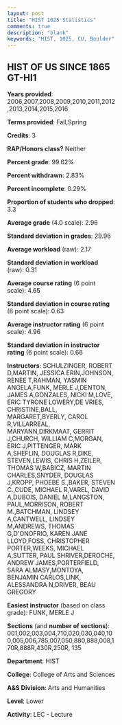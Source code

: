 ```yaml
---
layout: post
title: "HIST 1025 Statistics"
comments: true
description: "blank"
keywords: "HIST, 1025, CU, Boulder"
--- 
```

<head>
<script src="https://ajax.googleapis.com/ajax/libs/jquery/2.1.3/jquery.min.js"></script>
<script src="https://dl.dropboxusercontent.com/s/pc42nxpaw1ea4o9/highcharts.js?dl=0"></script>
<!-- <script src="../assets/js/highcharts.js"></script> -->
<style type="text/css">@font-face {
	font-family: "Bebas Neue";
	src: url(https://www.filehosting.org/file/details/544349/BebasNeue%20Regular.otf) format("opentype");
	}
	h1.Bebas { 
		font-family: "Bebas Neue", Verdana, Tahoma;
	}
</style>
</head>
<body>
	<div id="container" style="float: right; width: 45%; height: 88%; margin-left: 2.5%; margin-right: 2.5%;"></div>
	<script language="JavaScript">
		$(document).ready(function() {
		var chart = {type: 'column'};
		var title = {text: 'Grade Distribution'};
		var xAxis = {categories: ['A','B','C','D','F'],crosshair: true};
		var yAxis = {min: 0,title: {text: 'Percentage'}};
		var tooltip = {headerFormat: '<center><b><span style="font-size:20px">{point.key}</span></b></center>',
		               pointFormat: '<td style="padding:0"><b>{point.y:.1f}%</b></td>',
		               footerFormat: '</table>',shared: true,useHTML: true};
		var plotOptions = {column: {pointPadding: 0.0,borderWidth: 0}};  
		var credits = {enabled: false};var series= [{name: 'Percent',data: [23.74,50.71,19.19,3.21,3.16,]}];
		var json = {};
		json.chart = chart;
		json.title = title;
		json.tooltip = tooltip;
		json.xAxis = xAxis;
		json.yAxis = yAxis;  
		json.series = series;
		json.plotOptions = plotOptions;  
		json.credits = credits;
		$('#container').highcharts(json);
	});
	</script>
</body>
			   
## HIST OF US SINCE 1865 GT-HI1

**Years provided**: 2006,2007,2008,2009,2010,2011,2012,2013,2014,2015,2016

**Terms provided**: Fall,Spring

**Credits**: 3

**RAP/Honors class?** Neither

**Percent grade**: 99.62%

**Percent withdrawn**: 2.83%

**Percent incomplete**: 0.29%

**Proportion of students who dropped**: 3.3

**Average grade** (4.0 scale): 2.96

**Standard deviation in grades**: 29.96

**Average workload** (raw): 2.17

**Standard deviation in workload** (raw): 0.31

**Average course rating** (6 point scale): 4.65

**Standard deviation in course rating** (6 point scale): 0.63

**Average instructor rating** (6 point scale): 4.96

**Standard deviation in instructor rating** (6 point scale): 0.66

**Instructors**: SCHULZINGER, ROBERT D,MARTIN, JESSICA ERIN,JOHNSON, RENEE T,RAHMAN, YASMIN ANGELA,FUNK, MERLE J,DENTON, JAMES A,GONZALES, NICKI M,LOVE, ERIC TYRONE LOWERY,DE VRIES, CHRISTINE,BALL, MARGARET,BYERLY, CAROL R,VILLARREAL, MARYANN,DIRKMAAT, GERRIT J,CHURCH, WILLIAM C,MORGAN, ERIC J,PITTENGER, MARK A,SHEFLIN, DOUGLAS R,DIKE, STEVEN,LEWIS, CHRIS H,ZEILER, THOMAS W,BABICZ, MARTIN CHARLES,SNYDER, DOUGLAS J,KROPP, PHOEBE S.,BAKER, STEVEN C.,CUDE, MICHAEL R,VAREL, DAVID A,DUBOIS, DANIEL M,LANGSTON, PAUL,MORRISON, ROBERT M.,BATCHMAN, LINDSEY A,CANTWELL, LINDSEY M,ANDREWS, THOMAS G,D'ONOFRIO, KAREN JANE LLOYD,FOSS, CHRISTOPHER PORTER,WEEKS, MICHAEL A,SUTTER, PAUL SHRIVER,DEROCHE, ANDREW JAMES,PORTERFIELD, SARA ALMASY,MONTOYA, BENJAMIN CARLOS,LINK, ALESSANDRA N,DRIVER, BEAU GREGORY

**Easiest instructor** (based on class grade): FUNK, MERLE J

**Sections** (and **number of sections**): 001,002,003,004,710,020,030,040,100,005,006,785,007,050,880,888,008,170R,888R,430R,250R, 135

**Department**: HIST

**College**: College of Arts and Sciences

**A&S Division**: Arts and Humanities

**Level**: Lower

**Activity**: LEC - Lecture
